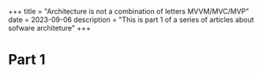 +++
title = "Architecture is not a combination of letters MVVM/MVC/MVP"
date = 2023-09-06
description = "This is part 1 of a series of articles about sofware architeture"
+++

# Part 1